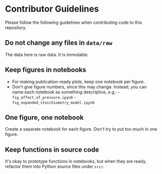 # Contributor Guidelines

Please follow the following guidelines when contributing code to this
repository.


## Do not change any files in `data/raw`

The data here is raw data. It is immutable.


## Keep figures in notebooks

- For making publication-ready plots, keep one notebook per figure.
- Don't give figure numbers, since this may change. Instead, you can name each
    notebook as something descriptive, e.g.:
      - `fig_effect_of_pressure.ipynb`
      - `fig_expanded_stoichiometry_model.ipynb`


## One figure, one notebook

Create a separate notebook for each figure. Don't try to put too much in one
figure.


## Keep functions in source code

It's okay to prototype functions in notebooks, but when they are ready,
refactor them into Python source files under `src/`.

